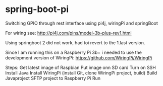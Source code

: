# spring-boot-pi
Switching GPIO through rest interface using pi4j, wiringPi and springBoot

For wiring see: http://pi4j.com/pins/model-3b-plus-rev1.html

Using springboot 2 did not work, had toi revert to the 1.last version.

Since I am running this on a Raspberry Pi 3b+ i needed to use the development version of WiringPi: https://github.com/WiringPi/WiringPi

Steps:
Get latest image of Raspbian
Put image onn SD card
Turn on SSH
Install Java
Install WiringPi (install Git, clone WiringPi project, build)
Build Javaproject
SFTP project to Raspberry Pi
Run
